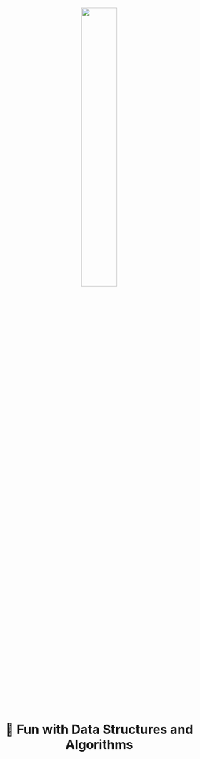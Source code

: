 <h1 align=center>
 <img align=center width="40%" src="https://img.techpowerup.org/200313/connection-02.png" />
</h1>
<h1 align=center>	📍 Fun with Data Structures and Algorithms</h1>
